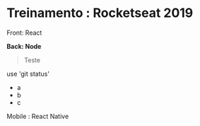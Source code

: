 # Treinamento : Rocketseat 2019

Front: React

**Back: Node**

> Teste

use 'git status'

* a
* b 
* c

Mobile : React Native

